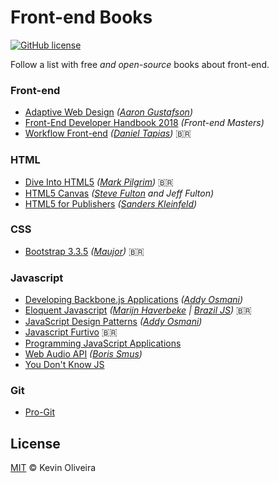 # Front-end Books

[![GitHub license](https://img.shields.io/badge/license-MIT-blue.svg)](https://raw.githubusercontent.com/kvnol/frontend-books/master/LICENSE)

Follow a list with free _and open-source_ books about front-end.

### Front-end

- [Adaptive Web Design](https://adaptivewebdesign.info/1st-edition/) _([Aaron Gustafson](https://www.aaron-gustafson.com/))_
- [Front-End Developer Handbook 2018](https://frontendmasters.com/books/front-end-handbook/2018/) _(Front-end Masters)_
- [Workflow Front-end](https://www.gitbook.com/book/tapmorales/workflow-front-end/) _([Daniel Tapias](https://github.com/tapmorales))_ :brazil:

### HTML

- [Dive Into HTML5](https://diveintohtml5.com.br/) _([Mark Pilgrim](https://github.com/diveintomark))_ :brazil:
- [HTML5 Canvas](http://chimera.labs.oreilly.com/books/1234000001654/index.html) _([Steve Fulton](https://github.com/SteveFulton95) and Jeff Fulton)_
- [HTML5 for Publishers](http://chimera.labs.oreilly.com/books/1234000000770/index.html) _([Sanders Kleinfeld](https://twitter.com/sandersk))_

### CSS

- [Bootstrap 3.3.5](http://livrosdomaujor.com.br/bootstrap3/codigos.html) _([Maujor](http://maujor.com))_ :brazil:

### Javascript

- [Developing Backbone.js Applications](https://addyosmani.com/backbone-fundamentals/) _([Addy Osmani](http://twitter.com/addyosmani))_
- [Eloquent Javascript](http://braziljs.github.io/eloquente-javascript/) _([Marijn Haverbeke](https://github.com/marijnh) | [Brazil JS](https://github.com/braziljs))_ :brazil:
- [JavaScript Design Patterns](https://addyosmani.com/resources/essentialjsdesignpatterns/book/) _([Addy Osmani](http://twitter.com/addyosmani))_
- [Javascript Furtivo](https://leanpub.com/javascriptfurtivo) :brazil:
- [Programming JavaScript Applications](http://chimera.labs.oreilly.com/books/1234000000262/index.html)
- [Web Audio API](http://chimera.labs.oreilly.com/books/1234000001552/index.html) _([Boris Smus](http://smus.com/))_
- [You Don't Know JS](https://github.com/getify/You-Dont-Know-JS)

### Git

- [Pro-Git](https://leanpub.com/pro-git)

## License

[MIT](https://raw.githubusercontent.com/kvnol/frontend-books/master/LICENSE) © Kevin Oliveira

